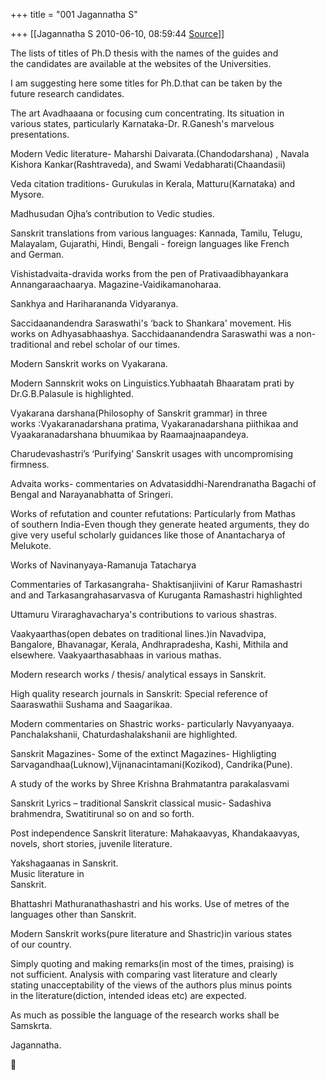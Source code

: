 +++
title = "001 Jagannatha S"

+++
[[Jagannatha S	2010-06-10, 08:59:44 [Source](https://groups.google.com/g/bvparishat/c/Rjgf5_8qoUs)]]



The lists of titles of Ph.D thesis with the names of the guides and  
the candidates are available at the websites of the Universities.  
  
I am suggesting here some titles for Ph.D.that can be taken by the  
future research candidates.  
  
The art Avadhaaana or focusing cum concentrating. Its situation in  
various states, particularly Karnataka-Dr. R.Ganesh's marvelous  
presentations.  
  
Modern Vedic literature- Maharshi Daivarata.(Chandodarshana) , Navala  
Kishora Kankar(Rashtraveda), and Swami Vedabharati(Chaandasii)  
  
Veda citation traditions- Gurukulas in Kerala, Matturu(Karnataka) and  
Mysore.  
  
Madhusudan Ojha’s contribution to Vedic studies.  
  
Sanskrit translations from various languages: Kannada, Tamilu, Telugu,  
Malayalam, Gujarathi, Hindi, Bengali - foreign languages like French  
and German.  
  
Vishistadvaita-dravida works from the pen of Prativaadibhayankara  
Annangaraachaarya. Magazine-Vaidikamanoharaa.  
  
Sankhya and Hariharananda Vidyaranya.  
  
Saccidaanandendra Saraswathi's ‘back to Shankara' movement. His  
works on Adhyasabhaashya. Sacchidaanandendra Saraswathi was a non-  
traditional and rebel scholar of our times.  
  
Modern Sanskrit works on Vyakarana.  
  
Modern Sannskrit woks on Linguistics.Yubhaatah Bhaaratam prati by  
Dr.G.B.Palasule is highlighted.  
  
Vyakarana darshana(Philosophy of Sanskrit grammar) in three  
works :Vyakaranadarshana pratima, Vyakaranadarshana piithikaa and  
Vyaakaranadarshana bhuumikaa by Raamaajnaapandeya.  
  
Charudevashastri’s ‘Purifying’ Sanskrit usages with uncompromising  
firmness.  
  
Advaita works- commentaries on Advatasiddhi-Narendranatha Bagachi of  
Bengal and Narayanabhatta of Sringeri.  
  
Works of refutation and counter refutations: Particularly from Mathas  
of southern India-Even though they generate heated arguments, they do  
give very useful scholarly guidances like those of Anantacharya of  
Melukote.  
  
Works of Navinanyaya-Ramanuja Tatacharya  
  
Commentaries of Tarkasangraha- Shaktisanjiivini of Karur Ramashastri  
and and Tarkasangrahasarvasva of Kuruganta Ramashastri highlighted  
  
Uttamuru Viraraghavacharya's contributions to various shastras.  
  
Vaakyaarthas(open debates on traditional lines.)in Navadvipa,  
Bangalore, Bhavanagar, Kerala, Andhrapradesha, Kashi, Mithila and  
elsewhere. Vaakyaarthasabhaas in various mathas.  
  
Modern research works / thesis/ analytical essays in Sanskrit.  
  
High quality research journals in Sanskrit: Special reference of  
Saaraswathii Sushama and Saagarikaa.  
  
Modern commentaries on Shastric works- particularly Navyanyaaya.  
Panchalakshanii, Chaturdashalakshanii are highlighted.  
  
Sanskrit Magazines- Some of the extinct Magazines- Highligting  
Sarvagandhaa(Luknow),Vijnanacintamani(Kozikod), Candrika(Pune).  
  
A study of the works by Shree Krishna Brahmatantra parakalasvami  
  
Sanskrit Lyrics – traditional Sanskrit classical music- Sadashiva  
brahmendra, Swatitirunal so on and so forth.  
  
Post independence Sanskrit literature: Mahakaavyas, Khandakaavyas,  
novels, short stories, juvenile literature.  
  
Yakshagaanas in Sanskrit.  
Music literature in  
Sanskrit.  
  
Bhattashri Mathuranathashastri and his works. Use of metres of the  
languages other than Sanskrit.  
  
Modern Sanskrit works(pure literature and Shastric)in various states  
of our country.  
  
Simply quoting and making remarks(in most of the times, praising) is  
not sufficient. Analysis with comparing vast literature and clearly  
stating unacceptability of the views of the authors plus minus points  
in the literature(diction, intended ideas etc) are expected.  
  
As much as possible the language of the research works shall be  
Samskrta.  
  
Jagannatha.  



